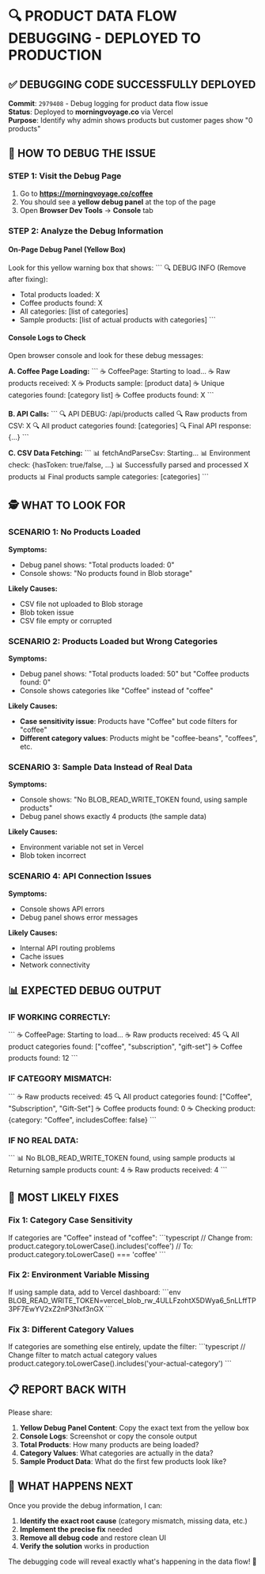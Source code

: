 # 🔍 PRODUCT DATA FLOW DEBUGGING - DEPLOYED TO PRODUCTION

## ✅ **DEBUGGING CODE SUCCESSFULLY DEPLOYED**

**Commit**: `2979408` - Debug logging for product data flow issue  
**Status**: Deployed to **morningvoyage.co** via Vercel  
**Purpose**: Identify why admin shows products but customer pages show "0 products"

## 🎯 **HOW TO DEBUG THE ISSUE**

### **STEP 1: Visit the Debug Page**
1. Go to **https://morningvoyage.co/coffee**
2. You should see a **yellow debug panel** at the top of the page
3. Open **Browser Dev Tools** → **Console** tab

### **STEP 2: Analyze the Debug Information**

#### **On-Page Debug Panel (Yellow Box)**
Look for this yellow warning box that shows:
\`\`\`
🔍 DEBUG INFO (Remove after fixing):
- Total products loaded: X
- Coffee products found: X  
- All categories: [list of categories]
- Sample products: [list of actual products with categories]
\`\`\`

#### **Console Logs to Check**
Open browser console and look for these debug messages:

**A. Coffee Page Loading:**
\`\`\`
☕ CoffeePage: Starting to load...
☕ Raw products received: X
☕ Products sample: [product data]
☕ Unique categories found: [category list]
☕ Coffee products found: X
\`\`\`

**B. API Calls:**
\`\`\`
🔍 API DEBUG: /api/products called
🔍 Raw products from CSV: X
🔍 All product categories found: [categories]
🔍 Final API response: {...}
\`\`\`

**C. CSV Data Fetching:**
\`\`\`
📊 fetchAndParseCsv: Starting...
📊 Environment check: {hasToken: true/false, ...}
📊 Successfully parsed and processed X products
📊 Final products sample categories: [categories]
\`\`\`

## 🕵️ **WHAT TO LOOK FOR**

### **SCENARIO 1: No Products Loaded**
**Symptoms:**
- Debug panel shows: "Total products loaded: 0"
- Console shows: "No products found in Blob storage"

**Likely Causes:**
- CSV file not uploaded to Blob storage
- Blob token issue
- CSV file empty or corrupted

### **SCENARIO 2: Products Loaded but Wrong Categories**
**Symptoms:**
- Debug panel shows: "Total products loaded: 50" but "Coffee products found: 0"
- Console shows categories like "Coffee" instead of "coffee"

**Likely Causes:**
- **Case sensitivity issue**: Products have "Coffee" but code filters for "coffee"
- **Different category values**: Products might be "coffee-beans", "coffees", etc.

### **SCENARIO 3: Sample Data Instead of Real Data**
**Symptoms:**
- Console shows: "No BLOB_READ_WRITE_TOKEN found, using sample products"
- Debug panel shows exactly 4 products (the sample data)

**Likely Causes:**
- Environment variable not set in Vercel
- Blob token incorrect

### **SCENARIO 4: API Connection Issues**
**Symptoms:**
- Console shows API errors
- Debug panel shows error messages

**Likely Causes:**
- Internal API routing problems
- Cache issues
- Network connectivity

## 📊 **EXPECTED DEBUG OUTPUT**

### **IF WORKING CORRECTLY:**
\`\`\`
☕ CoffeePage: Starting to load...
☕ Raw products received: 45
🔍 All product categories found: ["coffee", "subscription", "gift-set"]
☕ Coffee products found: 12
\`\`\`

### **IF CATEGORY MISMATCH:**
\`\`\`
☕ Raw products received: 45
🔍 All product categories found: ["Coffee", "Subscription", "Gift-Set"]
☕ Coffee products found: 0
☕ Checking product: {category: "Coffee", includesCoffee: false}
\`\`\`

### **IF NO REAL DATA:**
\`\`\`
📊 No BLOB_READ_WRITE_TOKEN found, using sample products
📊 Returning sample products count: 4
☕ Raw products received: 4
\`\`\`

## 🔧 **MOST LIKELY FIXES**

### **Fix 1: Category Case Sensitivity**
If categories are "Coffee" instead of "coffee":
\`\`\`typescript
// Change from:
product.category.toLowerCase().includes('coffee')
// To:
product.category.toLowerCase() === 'coffee'
\`\`\`

### **Fix 2: Environment Variable Missing**
If using sample data, add to Vercel dashboard:
\`\`\`env
BLOB_READ_WRITE_TOKEN=vercel_blob_rw_4ULLFzohtX5DWya6_5nLLffTP3PF7EwYV2xZ2nP3Nxf3nGX
\`\`\`

### **Fix 3: Different Category Values**
If categories are something else entirely, update the filter:
\`\`\`typescript
// Change filter to match actual category values
product.category.toLowerCase().includes('your-actual-category')
\`\`\`

## 📋 **REPORT BACK WITH**

Please share:

1. **Yellow Debug Panel Content**: Copy the exact text from the yellow box
2. **Console Logs**: Screenshot or copy the console output
3. **Total Products**: How many products are being loaded?
4. **Category Values**: What categories are actually in the data?
5. **Sample Product Data**: What do the first few products look like?

## 🚀 **WHAT HAPPENS NEXT**

Once you provide the debug information, I can:
1. **Identify the exact root cause** (category mismatch, missing data, etc.)
2. **Implement the precise fix** needed
3. **Remove all debug code** and restore clean UI
4. **Verify the solution** works in production

The debugging code will reveal exactly what's happening in the data flow! 🎯
